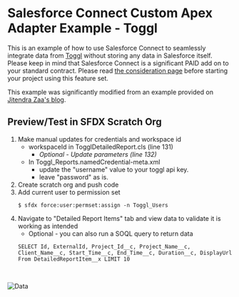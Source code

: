 # Salesforce Connect Custom Apex Adapter Example - Toggl

This is an example of how to use Salesforce Connect to seamlessly integrate data from [Toggl](https://toggl.com) without storing any data in Salesforce itself. Please keep in mind that Salesforce Connect is a significant PAID add on to your standard contract. Please read [the consideration page](https://help.salesforce.com/articleView?id=platform_connect_considerations.htm&type=5) before starting your project using this feature set.

This example was significantly modified from an example provided on [Jitendra Zaa's blog](https://www.jitendrazaa.com/blog/salesforce/implementing-custom-apex-adapter-for-salesforce-connect/).

## Preview/Test in SFDX Scratch Org
1) Make manual updates for credentials and workspace id
    - workspaceId in TogglDetailedReport.cls (line 131)
        - *Optional - Update parameters (line 132)*
    - In Toggl_Reports.namedCredential-meta.xml
        - update the "username" value to your toggl api key.
        - leave "password" as is.
2) Create scratch org and push code
3) Add current user to permission set
    ```
    $ sfdx force:user:permset:assign -n Toggl_Users
    ```
4) Navigate to "Detailed Report Items" tab and view data to validate it is working as intended
    - Optional - you can also run a SOQL query to return data
    ```
    SELECT Id, ExternalId, Project_Id__c, Project_Name__c, Client_Name__c, Start_Time__c, End_Time__c, Duration__c, DisplayUrl From DetailedReportItem__x LIMIT 10
    ```
</br>

![Data](https://user-images.githubusercontent.com/3085186/43039722-8f9afecc-8d01-11e8-9dd0-34bc538ee04b.png)